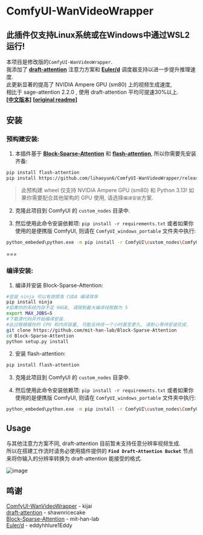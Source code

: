# ComfyUI-WanVideoWrapper
## 此插件仅支持Linux系统或在Windows中通过WSL2运行!

本项目是修改版的`ComfyUI-WanVideoWrapper`.  
我添加了 **[draft-attention](https://github.com/shawnricecake/draft-attention)** 注意力方案和 **[Euler/d](https://github.com/eddyhhlure1Eddy/Euler-d)** 调度器支持以进一步提升推理速度.  
此更新显著的提高了 NVIDIA Ampere GPU (sm80) 上的视频生成速度,  
 相比于 sage-attention 2.2.0 , 使用 draft-attention 平均可提速30%以上.  
**[[中文版本](./readme_zh.md)]** **[[original readme](./original_readme.md)]**  

## 安装

### 预构建安装:
1) 本插件基于 **[Block-Sparse-Attention](https://github.com/mit-han-lab/Block-Sparse-Attention)** 和 **[flash-attention](https://github.com/Dao-AILab/flash-attention)**, 所以你需要先安装齐备:  

```bash
pip install flash-attention
pip install https://github.com/lihaoyun6/ComfyUI-WanVideoWrapper/releases/download/v0.0.1/block_sparse_attn-0.0.1-nv-sm80-cp313-cp313-linux_x86_64.whl
```

> 此预构建 wheel 仅支持 NVIDIA Ampere GPU (sm80) 和 Python 3.13! 如果你需要配合其他架构的 GPU 使用, 请选择`编译安装`方案.  
> 

2) 克隆此项目到 ComfyUI 的 `custom_nodes` 目录中.  

3) 然后使用此命令安装依赖项: `pip install -r requirements.txt`
   或者如果你使用的是便携版 ComfyUI, 则请在 `ComfyUI_windows_portable` 文件夹中执行:

```bash
python_embeded\python.exe -m pip install -r ComfyUI\custom_nodes\ComfyUI-WanVideoWrapper\requirements.txt
```

===

### 编译安装:
1) 编译并安装 Block-Sparse-Attention:

```bash
#安装 ninja 可以有效提高 CUDA 编译效率
pip install ninja
#如果你的系统内存不足 96GB, 请限制最大编译线程数为 5
export MAX_JOBS=5
#下载源代码并开始编译安装.
#此过程根据你的 CPU 和内存容量, 可能会持续一个小时甚至更久, 请耐心等待安装完成.
git clone https://github.com/mit-han-lab/Block-Sparse-Attention
cd Block-Sparse-Attention
python setup.py install
```
2) 安装 flash-attention:  

```bash
pip install flash-attention
```
3) 克隆此项目到 ComfyUI 的 `custom_nodes` 目录中.  

4) 然后使用此命令安装依赖项: `pip install -r requirements.txt`
   或者如果你使用的是便携版 ComfyUI, 则请在 `ComfyUI_windows_portable` 文件夹中执行:

```bash
python_embeded\python.exe -m pip install -r ComfyUI\custom_nodes\ComfyUI-WanVideoWrapper\requirements.txt
```

## Usage
与其他注意力方案不同, draft-attention 目前暂未支持任意分辨率视频生成.  
所以在搭建工作流时请务必使用插件提供的 **`Find Draft-Attention Bucket`** 节点来将你输入的分辨率转换为 draft-attention 能接受的格式.  

![image](foo-bar)

## 鸣谢
[ComfyUI-WanVideoWrapper](https://github.com/kijai/ComfyUI-WanVideoWrapper) - kijai  
[draft-attention](https://github.com/shawnricecake/draft-attention) - shawnricecake  
[Block-Sparse-Attention](https://github.com/mit-han-lab/Block-Sparse-Attention) - mit-han-lab  
[Euler/d](https://github.com/eddyhhlure1Eddy/Euler-d) - eddyhhlure1Eddy  
